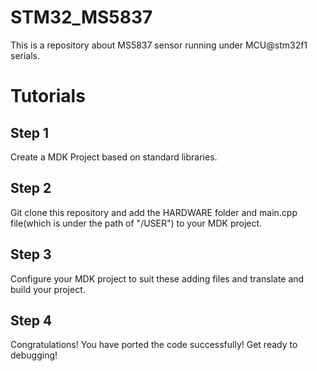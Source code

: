 # STM32_MS5837
This is a repository about MS5837 sensor running under MCU@stm32f1 serials.
# Tutorials
## Step 1
Create a MDK Project based on standard libraries.
## Step 2
Git clone this repository and add the HARDWARE folder and main.cpp file(which is under the path of "/USER") to your MDK project.
## Step 3
Configure your MDK project to suit these adding files and translate and build your project.
## Step 4
Congratulations! You have ported the code successfully! Get ready to debugging!
